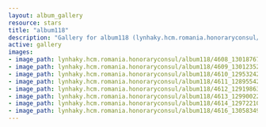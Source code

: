 ```yaml
---
layout: album_gallery
resource: stars
title: "album118"
description: "Gallery for album118 (lynhaky.hcm.romania.honoraryconsul/album118)"
active: gallery
images:
- image_path: lynhaky.hcm.romania.honoraryconsul/album118/4608_130187679_3729687387066103_4646863398705774525_n.jpg
- image_path: lynhaky.hcm.romania.honoraryconsul/album118/4609_130123523_3729807123720796_3022245438921628032_n.jpg
- image_path: lynhaky.hcm.romania.honoraryconsul/album118/4610_129532422_3729807103720798_9197368294767303235_n.jpg
- image_path: lynhaky.hcm.romania.honoraryconsul/album118/4611_128955429_3729807087054133_8850406137739317355_n.jpg
- image_path: lynhaky.hcm.romania.honoraryconsul/album118/4612_129198632_3729704517064390_4901160278052219207_n.jpg
- image_path: lynhaky.hcm.romania.honoraryconsul/album118/4613_129900223_3729702280397947_1404723121341309987_n.jpg
- image_path: lynhaky.hcm.romania.honoraryconsul/album118/4614_129722108_3729701293731379_6790707312796398660_n.jpg
- image_path: lynhaky.hcm.romania.honoraryconsul/album118/4616_130583499_3729688623732646_9002058526931502235_n.jpg
---
```

